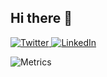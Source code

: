 ## Hi there 👋

<div align="left">
  <a href="https://twitter.com/cedricclyburn">
    <img
      src="https://img.shields.io/badge/-@cedricclyburn-1ca0f1?style=flat-square&labelColor=1ca0f1&logo=twitter&logoColor=white&link=https://twitter.com/cedricclyburn"
      alt="Twitter"
    />
  </a>
  <a href="https://www.linkedin.com/in/cedricclyburn/">
    <img
      src="https://img.shields.io/badge/-cedricclyburn-blue?style=flat-square&logo=Linkedin&logoColor=white&link=https://www.linkedin.com/in/cedricclyburn/"
      alt="LinkedIn"
    />
  </a>

![Metrics](https://metrics.lecoq.io/cedricclyburn?template=classic&base.community=0&base.repositories=0&base.metadata=0&tweets=1&posts=1&base.indepth=false&base.hireable=false&tweets.user=cedricclyburn&tweets.attachments=false&tweets.limit=3&posts.source=dev.to&posts.user=cedricclyburn&posts.descriptions=false&posts.covers=false&posts.limit=1&config.timezone=America%2FNew_York)
